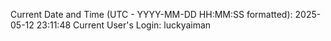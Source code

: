 Current Date and Time (UTC - YYYY-MM-DD HH:MM:SS formatted): 2025-05-12 23:11:48
Current User's Login: luckyaiman
